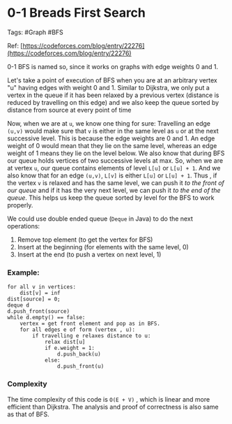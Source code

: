 # 0-1 Breads First Search

Tags: #Graph #BFS

Ref: [https://codeforces.com/blog/entry/22276](https://codeforces.com/blog/entry/22276)

0-1 BFS is named so, since it works on graphs with edge weights 0 and 1. 

Let's take a point of execution of BFS when you are at an arbitrary vertex "u" having edges with weight 0 and 1. Similar to Dijkstra, we only put a vertex in the queue if it has been relaxed by a previous vertex (distance is reduced by travelling on this edge) and we also keep the queue sorted by distance from source at every point of time

Now, when we are at `u`, we know one thing for sure: Travelling an edge `(u,v)` would make sure that `v` is either in the same level as `u` or at the next successive level. 
This is because the edge weights are 0 and 1. An edge weight of 0 would mean that they lie on the same level, whereas an edge weight of 1 means they lie on the level below. 
We also know that during BFS our queue holds vertices of two successive levels at max. So, when we are at vertex `u`, our queue contains elements of level `L[u]` or `L[u] + 1`. And we also know that for an edge `(u,v)`, `L[v]` is either `L[u]` or `L[u] + 1`. Thus , if the vertex `v` is relaxed and has the same level, we can push it _to the front of our queue_ and if it has the very next level, we can push it _to the end of the queue_.
This helps us keep the queue sorted by level for the BFS to work properly.

We could use double ended queue (`Deque` in Java) to do the next operations:
1. Remove top element (to get the vertex for BFS)
2. Insert at the beginning (for elements with the same level, 0)
3. Insert at the end (to push a vertex on next level, 1)


### Example:

```
for all v in vertices:
	dist[v] = inf
dist[source] = 0;
deque d
d.push_front(source)
while d.empty() == false:
	vertex = get front element and pop as in BFS.
	for all edges e of form (vertex , u):
	    if travelling e relaxes distance to u:
			relax dist[u]
			if e.weight = 1:
				d.push_back(u)
			else:
				d.push_front(u)
```

### Complexity
The time complexity of this code is `O(E + V)` , which is linear and more efficient than Dijkstra.
The analysis and proof of correctness is also same as that of BFS.